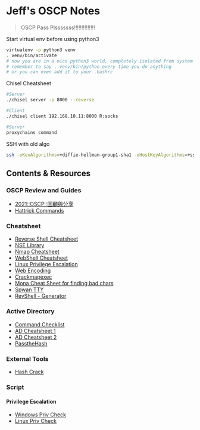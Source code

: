 # Jeff's OSCP Notes
> OSCP Pass Plsssssss!!!!!!!!!!!!!!

Start virtual env before using python3
```bash
virtualenv -p python3 venv
. venv/bin/activate
# now you are in a nice python3 world, completely isolated from system python
# remember to say . venv/bin/python every time you do anything
# or you can even add it to your .bashrc
```

Chisel Cheatsheet
```bash
#Server
./chisel server -p 8000 --reverse

#Client
./chisel client 192.168.10.11:8000 R:socks

#Server
proxychains command
```

SSH with old algo
```bash
ssh -oKexAlgorithms=+diffie-hellman-group1-sha1 -oHostKeyAlgorithms=+ssh-dss,ssh-rsa <Username>@<IP>
```

## Contents & Resources

### OSCP Review and Guides
- [2021::OSCP::回顧與分享](http://blog.terrynini.tw/tw/2021-OSCP-%E5%9B%9E%E9%A1%A7%E8%88%87%E5%88%86%E4%BA%AB/#Lab-%E7%9A%84%E5%BE%A1%E4%B8%89%E5%AE%B6)
- [Hattrick Commands](https://book.hacktricks.xyz/windows-hardening/windows-local-privilege-escalation/juicypotato)

### Cheatsheet
- [Reverse Shell Cheatsheet](https://github.com/swisskyrepo/PayloadsAllTheThings/blob/master/Methodology%20and%20Resources/Reverse%20Shell%20Cheatsheet.md#bash-tcp)
- [NSE Library](https://nmap.org/nsedoc/lib/)
- [Nmap Cheatsheet](https://www.stationx.net/nmap-cheat-sheet/)
- [WebShell Cheatsheet](https://github.com/danielmiessler/SecLists/tree/master/Web-Shells/FuzzDB)
- [Linux Privilege Escalation](https://gtfobins.github.io/gtfobins/chown/)
- [Web Encoding](https://www.w3schools.com/tags/ref_urlencode.asp)
- [Crackmapexec](https://cheatsheet.haax.fr/windows-systems/exploitation/crackmapexec/)
- [Mona Cheat Sheet for finding bad chars](https://x3tb3t.github.io/2018/03/29/mona/#useful-mona-commands)
- [Spwan TTY](https://sushant747.gitbooks.io/total-oscp-guide/content/spawning_shells.html)
- [RevShell - Generator](https://www.revshells.com/) 

### Active Directory
- [Command Checklist](https://wadcoms.github.io/)
- [AD Cheatsheet 1](https://gist.github.com/ssstonebraker/a1964b2f20acc8edb239409b6c4906ce)
- [AD Cheatsheet 2](https://github.com/brianlam38/OSCP-2022/blob/main/cheatsheet-active-directory.md)
- [PasstheHash](https://ares-x.com/2020/03/21/%E5%9F%9F%E6%B8%97%E9%80%8F%E5%AD%A6%E4%B9%A0%EF%BC%88%E5%85%AD%EF%BC%89PTH-%E5%93%88%E5%B8%8C%E4%BC%A0%E9%80%92%E6%94%BB%E5%87%BB/)
### External Tools
- [Hash Crack](https://crackstation.net/)

### Script

#### Privilege Escalation
- [Windows Priv Check](https://github.com/pentestmonkey/windows-privesc-check)
- [Linux Priv Check](https://github.com/HappyTreeFriend/linux-exploit-suggester)

